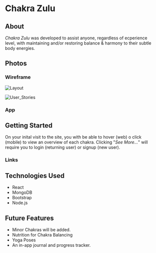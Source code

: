 
# Chakra Zulu

## About

*Chakra Zulu* was developed to assist anyone, regardless of ecperience level, with maintaining and/or restoring balance & harmony to their subtle body energies.  

## Photos
### Wireframe

![Layout](https://imgur.com/fHXoLHA.jpg)

![User_Stories](https://imgur.com/Gtmn1yP.jpg)

### App

## Getting Started

On your inital visit to the site, you with be able to hover (web) o click (mobile) to view an overview of each chakra. Clicking "*See More...*" will require you to login (returning user) or signup (new user).

### Links



## Technologies Used

- React
- MongoDB
- Bootstrap 
- Node.js

## Future Features

- Minor Chakras will be added.
- Nutrition for Chakra Balancing
- Yoga Poses
- An in-app journal and progress tracker.
